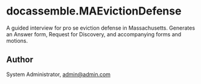 # docassemble.MAEvictionDefense

A guided interview for pro se eviction defense in Massachusetts. Generates an Answer form, Request for Discovery, and accompanying forms and motions.

## Author

System Administrator, admin@admin.com

